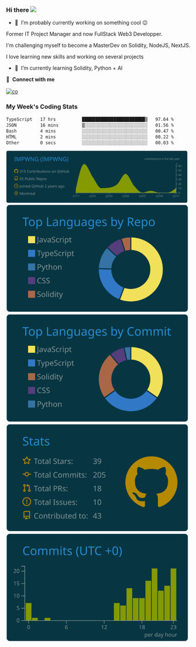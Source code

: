 ### Hi there <img src="https://media.giphy.com/media/hvRJCLFzcasrR4ia7z/giphy.gif" width="25px"></a>

- 🔭 &nbsp;I’m probably currently working on something cool :wink:

Former IT Project Manager and now FullStack Web3 Developper. 

I'm challenging myself to become a MasterDev on Solidity, NodeJS, NextJS.

I love learning new skills and working on several projects 

- 🌱 &nbsp;I’m currently learning Solidity, Python + AI 


🔗 &nbsp;**Connect with me**
<p align="left">
<a href="https://www.linkedin.com/in/matisseacheen/" target="blank"><img align="center" src="https://raw.githubusercontent.com/rahuldkjain/github-profile-readme-generator/master/src/images/icons/Social/linked-in-alt.svg" alt="co" height="30" width="40" /></a>
 
### My Week's Coding Stats
<!--START_SECTION:waka-->

```text
TypeScript   17 hrs          ████████████████████████▒   97.64 %
JSON         16 mins         ▒░░░░░░░░░░░░░░░░░░░░░░░░   01.56 %
Bash         4 mins          ░░░░░░░░░░░░░░░░░░░░░░░░░   00.47 %
HTML         2 mins          ░░░░░░░░░░░░░░░░░░░░░░░░░   00.22 %
Other        0 secs          ░░░░░░░░░░░░░░░░░░░░░░░░░   00.03 %
```

<!--END_SECTION:waka-->


[![](https://raw.githubusercontent.com/IMPWNG/IMPWNG/master/profile-summary-card-output/solarized_dark/0-profile-details.svg)](https://github.com/vn7n24fzkq/github-profile-summary-cards)
[![](https://raw.githubusercontent.com/IMPWNG/IMPWNG/master/profile-summary-card-output/solarized_dark/1-repos-per-language.svg)](https://github.com/vn7n24fzkq/github-profile-summary-cards) [![](https://raw.githubusercontent.com/IMPWNG/IMPWNG/master/profile-summary-card-output/solarized_dark/2-most-commit-language.svg)](https://github.com/vn7n24fzkq/github-profile-summary-cards)
[![](https://raw.githubusercontent.com/IMPWNG/IMPWNG/master/profile-summary-card-output/solarized_dark/3-stats.svg)](https://github.com/vn7n24fzkq/github-profile-summary-cards) [![](https://raw.githubusercontent.com/IMPWNG/IMPWNG/master/profile-summary-card-output/solarized_dark/4-productive-time.svg)](https://github.com/vn7n24fzkq/github-profile-summary-cards)

